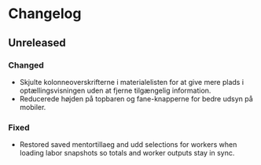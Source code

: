 # Changelog

## Unreleased

### Changed
- Skjulte kolonneoverskrifterne i materialelisten for at give mere plads i optællingsvisningen uden at fjerne tilgængelig information.
- Reducerede højden på topbaren og fane-knapperne for bedre udsyn på mobiler.

### Fixed
- Restored saved mentortillaeg and udd selections for workers when loading labor snapshots so totals and worker outputs stay in sync.
